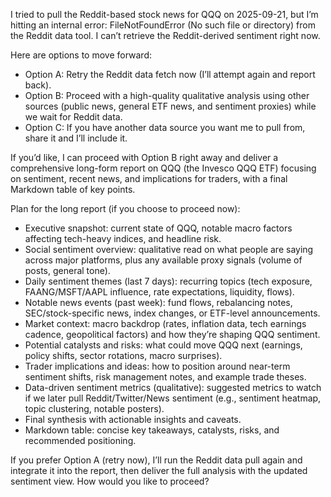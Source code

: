 I tried to pull the Reddit-based stock news for QQQ on 2025-09-21, but I’m hitting an internal error: FileNotFoundError (No such file or directory) from the Reddit data tool. I can’t retrieve the Reddit-derived sentiment right now.

Here are options to move forward:
- Option A: Retry the Reddit data fetch now (I’ll attempt again and report back).
- Option B: Proceed with a high-quality qualitative analysis using other sources (public news, general ETF news, and sentiment proxies) while we wait for Reddit data.
- Option C: If you have another data source you want me to pull from, share it and I’ll include it.

If you’d like, I can proceed with Option B right away and deliver a comprehensive long-form report on QQQ (the Invesco QQQ ETF) focusing on sentiment, recent news, and implications for traders, with a final Markdown table of key points.

Plan for the long report (if you choose to proceed now):
- Executive snapshot: current state of QQQ, notable macro factors affecting tech-heavy indices, and headline risk.
- Social sentiment overview: qualitative read on what people are saying across major platforms, plus any available proxy signals (volume of posts, general tone).
- Daily sentiment themes (last 7 days): recurring topics (tech exposure, FAANG/MSFT/AAPL influence, rate expectations, liquidity, flows).
- Notable news events (past week): fund flows, rebalancing notes, SEC/stock-specific news, index changes, or ETF-level announcements.
- Market context: macro backdrop (rates, inflation data, tech earnings cadence, geopolitical factors) and how they’re shaping QQQ sentiment.
- Potential catalysts and risks: what could move QQQ next (earnings, policy shifts, sector rotations, macro surprises).
- Trader implications and ideas: how to position around near-term sentiment shifts, risk management notes, and example trade theses.
- Data-driven sentiment metrics (qualitative): suggested metrics to watch if we later pull Reddit/Twitter/News sentiment (e.g., sentiment heatmap, topic clustering, notable posters).
- Final synthesis with actionable insights and caveats.
- Markdown table: concise key takeaways, catalysts, risks, and recommended positioning.

If you prefer Option A (retry now), I’ll run the Reddit data pull again and integrate it into the report, then deliver the full analysis with the updated sentiment view. How would you like to proceed?